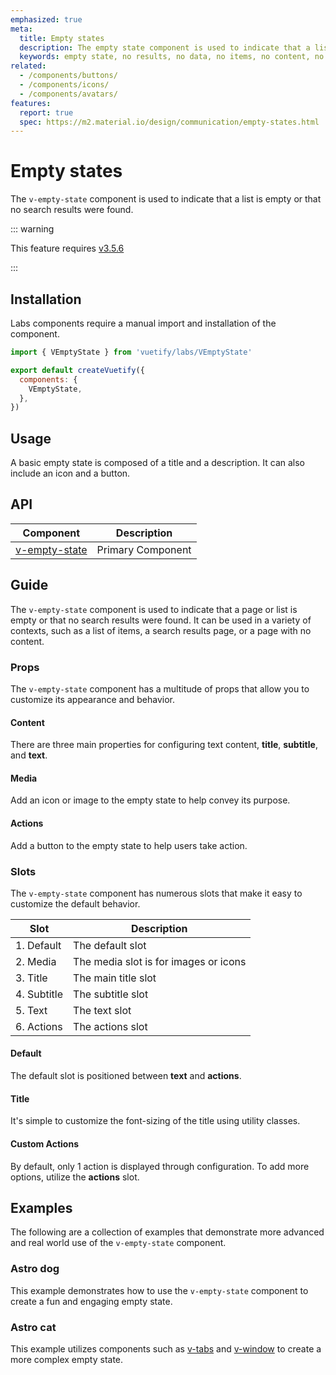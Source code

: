 ```yaml
---
emphasized: true
meta:
  title: Empty states
  description: The empty state component is used to indicate that a list is empty or that no search results were found.
  keywords: empty state, no results, no data, no items, no content, no records, no information, no search results
related:
  - /components/buttons/
  - /components/icons/
  - /components/avatars/
features:
  report: true
  spec: https://m2.material.io/design/communication/empty-states.html
---
```


# Empty states

The `v-empty-state` component is used to indicate that a list is empty or that no search results were found.

<PageFeatures />

::: warning

This feature requires [v3.5.6](/getting-started/release-notes/?version=v3.5.6)

:::

## Installation

Labs components require a manual import and installation of the component.

```js { resource="src/plugins/vuetify.js" }
import { VEmptyState } from 'vuetify/labs/VEmptyState'

export default createVuetify({
  components: {
    VEmptyState,
  },
})
```

## Usage

A basic empty state is composed of a title and a description. It can also include an icon and a button.

<ExamplesUsage name="v-empty-state" />

<PromotedEntry />

## API

| Component | Description |
| - | - |
| [v-empty-state](/api/v-empty-state/) | Primary Component |

<ApiInline hide-links />

## Guide

The `v-empty-state` component is used to indicate that a page or list is empty or that no search results were found. It can be used in a variety of contexts, such as a list of items, a search results page, or a page with no content.

### Props

The `v-empty-state` component has a multitude of props that allow you to customize its appearance and behavior.

#### Content

There are three main properties for configuring text content, **title**, **subtitle**, and **text**.

<ExamplesExample file="v-empty-state/prop-content" />

#### Media

Add an icon or image to the empty state to help convey its purpose.

<ExamplesExample file="v-empty-state/prop-media" />

#### Actions

Add a button to the empty state to help users take action.

<ExamplesExample file="v-empty-state/prop-actions" />

### Slots

The `v-empty-state` component has numerous slots that make it easy to customize the default behavior.

| Slot | Description |
| - | - |
| 1. Default | The default slot |
| 2. Media | The media slot is for images or icons |
| 3. Title | The main title slot |
| 4. Subtitle | The subtitle slot |
| 5. Text | The text slot |
| 6. Actions | The actions slot |

#### Default

The default slot is positioned between **text** and **actions**.

<ExamplesExample file="v-empty-state/slot-default" />

#### Title

It's simple to customize the font-sizing of the title using utility classes.

<ExamplesExample file="v-empty-state/slot-title" />

#### Custom Actions

By default, only 1 action is displayed through configuration. To add more options, utilize the **actions** slot.

<ExamplesExample file="v-empty-state/slot-actions" />

## Examples

The following are a collection of examples that demonstrate more advanced and real world use of the `v-empty-state` component.

### Astro dog

This example demonstrates how to use the `v-empty-state` component to create a fun and engaging empty state.

<ExamplesExample file="v-empty-state/misc-astro-dog" />

### Astro cat

This example utilizes components such as [v-tabs](/components/tabs/) and [v-window](/components/windows/) to create a more complex empty state.

<ExamplesExample file="v-empty-state/misc-astro-cat" />
